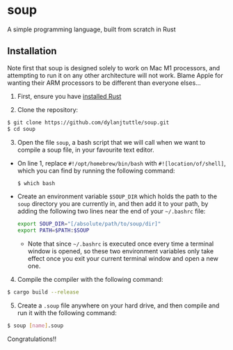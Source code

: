 # soup
A simple programming language, built from scratch in Rust

## Installation

Note first that soup is designed solely to work on Mac M1 processors, and attempting to run it on any other architecture will not work. Blame Apple for wanting their ARM processors to be different than everyone elses...

1. First, ensure you have [installed Rust](https://www.rust-lang.org/tools/install)

2. Clone the repository:

```bash
$ git clone https://github.com/dylanjtuttle/soup.git
$ cd soup
```

3. Open the file `soup`, a bash script that we will call when we want to compile a soup file, in your favourite text editor.

- On line 1, replace `#!/opt/homebrew/bin/bash` with `#![location/of/shell]`, which you can find by running the following command:
    ```bash
    $ which bash
    ```

- Create an environment variable `$SOUP_DIR` which holds the path to the `soup` directory you are currently in, and then add it to your path, by adding the following two lines near the end of your `~/.bashrc` file:
    ```bash
    export SOUP_DIR="[/absolute/path/to/soup/dir]"
    export PATH=$PATH:$SOUP
    ```
    - Note that since `~/.bashrc` is executed once every time a terminal window is opened, so these two environment variables only take effect once you exit your current terminal window and open a new one.

4. Compile the compiler with the following command:

```bash
$ cargo build --release
```

5. Create a `.soup` file anywhere on your hard drive, and then compile and run it with the following command:

```bash
$ soup [name].soup
```

Congratulations!!
